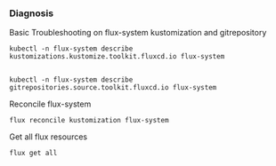 ### Diagnosis

Basic Troubleshooting on flux-system kustomization and gitrepository

    kubectl -n flux-system describe kustomizations.kustomize.toolkit.fluxcd.io flux-system


    kubectl -n flux-system describe gitrepositories.source.toolkit.fluxcd.io flux-system

Reconcile flux-system

    flux reconcile kustomization flux-system

Get all flux resources

    flux get all
